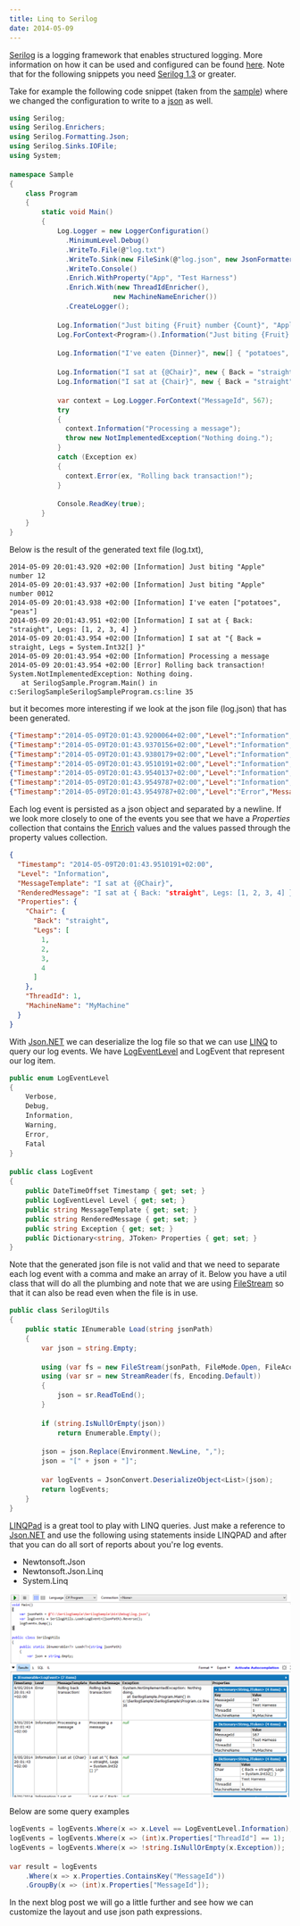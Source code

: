 ```yaml
---
title: Linq to Serilog
date: 2014-05-09
---
```


[Serilog](http://serilog.net/) is a logging framework that enables structured logging. More information on how it can be used and configured can be found [here](https://github.com/serilog/serilog/wiki/Getting-Started). Note that for the following snippets you need [Serilog 1.3](http://nblumhardt.com/2014/04/one-year-of-serilog/) or greater.

Take for example the following code snippet (taken from the [sample](https://github.com/serilog/serilog/blob/master/sample/Harness/Program.cs)) where we changed the configuration to write to a [json](http://en.wikipedia.org/wiki/JSON) as well.

```csharp
using Serilog;
using Serilog.Enrichers;
using Serilog.Formatting.Json;
using Serilog.Sinks.IOFile;
using System;
 
namespace Sample
{
    class Program
    {
        static void Main()
        {
            Log.Logger = new LoggerConfiguration()
              .MinimumLevel.Debug()
              .WriteTo.File(@"log.txt")
              .WriteTo.Sink(new FileSink(@"log.json", new JsonFormatter(false, null, true), null))
              .WriteTo.Console()
              .Enrich.WithProperty("App", "Test Harness")
              .Enrich.With(new ThreadIdEnricher(),
                          new MachineNameEnricher())
              .CreateLogger();
      
            Log.Information("Just biting {Fruit} number {Count}", "Apple", 12);
            Log.ForContext<Program>().Information("Just biting {Fruit} number {Count:0000}", "Apple", 12);
      
            Log.Information("I've eaten {Dinner}", new[] { "potatoes", "peas" });
      
            Log.Information("I sat at {@Chair}", new { Back = "straight", Legs = new[] { 1, 2, 3, 4 } });
            Log.Information("I sat at {Chair}", new { Back = "straight", Legs = new[] { 1, 2, 3, 4 } });
      
            var context = Log.Logger.ForContext("MessageId", 567);
            try
            {
              context.Information("Processing a message");
              throw new NotImplementedException("Nothing doing.");
            }
            catch (Exception ex)
            {
              context.Error(ex, "Rolling back transaction!");
            }
      
            Console.ReadKey(true);
        }
    }
}
```

Below is the result of the generated text file (log.txt),

```log4net title="log.txt"
2014-05-09 20:01:43.920 +02:00 [Information] Just biting "Apple" number 12
2014-05-09 20:01:43.937 +02:00 [Information] Just biting "Apple" number 0012
2014-05-09 20:01:43.938 +02:00 [Information] I've eaten ["potatoes", "peas"]
2014-05-09 20:01:43.951 +02:00 [Information] I sat at { Back: "straight", Legs: [1, 2, 3, 4] }
2014-05-09 20:01:43.954 +02:00 [Information] I sat at "{ Back = straight, Legs = System.Int32[] }"
2014-05-09 20:01:43.954 +02:00 [Information] Processing a message
2014-05-09 20:01:43.954 +02:00 [Error] Rolling back transaction!
System.NotImplementedException: Nothing doing.
   at SerilogSample.Program.Main() in c:SerilogSampleSerilogSampleProgram.cs:line 35
```

but it becomes more interesting if we look at the json file (log.json) that has been generated.

```json
{"Timestamp":"2014-05-09T20:01:43.9200064+02:00","Level":"Information","MessageTemplate":"Just biting {Fruit} number {Count}","RenderedMessage":"Just biting "Apple" number 12","Properties":{"Fruit":"Apple","Count":12,"App":"Test Harness","ThreadId":1,"MachineName":"MyMachine"}}
{"Timestamp":"2014-05-09T20:01:43.9370156+02:00","Level":"Information","MessageTemplate":"Just biting {Fruit} number {Count:0000}","RenderedMessage":"Just biting "Apple" number 0012","Properties":{"Fruit":"Apple","Count":12,"SourceContext":"SerilogSample.Program","App":"Test Harness","ThreadId":1,"MachineName":"MyMachine"}}
{"Timestamp":"2014-05-09T20:01:43.9380179+02:00","Level":"Information","MessageTemplate":"I've eaten {Dinner}","RenderedMessage":"I've eaten ["potatoes", "peas"]","Properties":{"Dinner":["potatoes","peas"],"App":"Test Harness","ThreadId":1,"MachineName":"MyMachine"}}
{"Timestamp":"2014-05-09T20:01:43.9510191+02:00","Level":"Information","MessageTemplate":"I sat at {@Chair}","RenderedMessage":"I sat at { Back: "straight", Legs: [1, 2, 3, 4] }","Properties":{"Chair":{"Back":"straight","Legs":[1,2,3,4]},"App":"Test Harness","ThreadId":1,"MachineName":"MyMachine"}}
{"Timestamp":"2014-05-09T20:01:43.9540137+02:00","Level":"Information","MessageTemplate":"I sat at {Chair}","RenderedMessage":"I sat at "{ Back = straight, Legs = System.Int32[] }"","Properties":{"Chair":"{ Back = straight, Legs = System.Int32[] }","App":"Test Harness","ThreadId":1,"MachineName":"MyMachine"}}
{"Timestamp":"2014-05-09T20:01:43.9549787+02:00","Level":"Information","MessageTemplate":"Processing a message","RenderedMessage":"Processing a message","Properties":{"MessageId":567,"App":"Test Harness","ThreadId":1,"MachineName":"MyMachine"}}
{"Timestamp":"2014-05-09T20:01:43.9549787+02:00","Level":"Error","MessageTemplate":"Rolling back transaction!","RenderedMessage":"Rolling back transaction!","Exception":"System.NotImplementedException: Nothing doing.rn   at SerilogSample.Program.Main() in c:\SerilogSample\SerilogSample\Program.cs:line 35","Properties":{"MessageId":567,"App":"Test Harness","ThreadId":1,"MachineName":"MyMachine"}}
```

Each log event is persisted as a json object and separated by a newline. If we look more closely to one of the events you see that we have a _Properties_ collection that contains the [Enrich](https://github.com/serilog/serilog/wiki/Enrichment) values and the values passed through the property values collection.

```json
{
  "Timestamp": "2014-05-09T20:01:43.9510191+02:00",
  "Level": "Information",
  "MessageTemplate": "I sat at {@Chair}",
  "RenderedMessage": "I sat at { Back: "straight", Legs: [1, 2, 3, 4] }",
  "Properties": {
    "Chair": {
      "Back": "straight",
      "Legs": [
        1,
        2,
        3,
        4
      ]
    },
    "ThreadId": 1,
    "MachineName": "MyMachine"
  }
}
```

With [Json.NET](http://www.nuget.org/packages/Newtonsoft.Json/) we can deserialize the log file so that we can use [LINQ](http://msdn.microsoft.com/en-us/library/bb397926.aspx) to query our log events. We have [LogEventLevel](https://github.com/serilog/serilog/blob/master/src/Serilog/Events/LogEventLevel.cs) and LogEvent that represent our log item.

```csharp
public enum LogEventLevel
{
    Verbose,
    Debug,
    Information,
    Warning,
    Error,
    Fatal
}
 
public class LogEvent
{
    public DateTimeOffset Timestamp { get; set; }
    public LogEventLevel Level { get; set; }
    public string MessageTemplate { get; set; }
    public string RenderedMessage { get; set; }
    public string Exception { get; set; }
    public Dictionary<string, JToken> Properties { get; set; }
}
```

Note that the generated json file is not valid and that we need to separate each log event with a comma and make an array of it. Below you have a util class that will do all the plumbing and note that we are using [FileStream](http://msdn.microsoft.com/en-us/library/system.io.filestream.aspx) so that it can also be read even when the file is in use.

```csharp
public class SerilogUtils
{
    public static IEnumerable Load(string jsonPath)
    {
        var json = string.Empty;
 
        using (var fs = new FileStream(jsonPath, FileMode.Open, FileAccess.Read, FileShare.ReadWrite))
        using (var sr = new StreamReader(fs, Encoding.Default))
        {
            json = sr.ReadToEnd();
        }
 
        if (string.IsNullOrEmpty(json))
            return Enumerable.Empty();
 
        json = json.Replace(Environment.NewLine, ",");
        json = "[" + json + "]";
 
        var logEvents = JsonConvert.DeserializeObject<List>(json);
        return logEvents;
    }
}
```

[LINQPad](http://www.linqpad.net/) is a great tool to play with LINQ queries. Just make a reference to [Json.NET](http://www.nuget.org/packages/Newtonsoft.Json/) and use the following using statements inside LINQPAD and after that you can do all sort of reports about you're log events.

- Newtonsoft.Json
- Newtonsoft.Json.Linq
- System.Linq

[![SerilogLINQPad](images/seriloglinqpad.png)](http://christophdebaene.files.wordpress.com/2014/05/seriloglinqpad.png)

Below are some query examples

```csharp
logEvents = logEvents.Where(x => x.Level == LogEventLevel.Information);
logEvents = logEvents.Where(x => (int)x.Properties["ThreadId"] == 1);
logEvents = logEvents.Where(x => !string.IsNullOrEmpty(x.Exception));
 
var result = logEvents
    .Where(x => x.Properties.ContainsKey("MessageId"))
    .GroupBy(x => (int)x.Properties["MessageId"]);
```

In the next blog post we will go a little further and see how we can customize the layout and use json path expressions.
